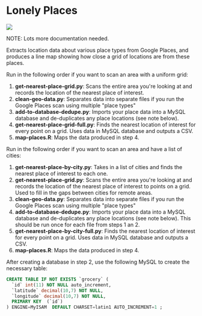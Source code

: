 Lonely Places
===============

![](http://www.ryanbrideau.com/dataviz/deserts/CanadaHospitalGrid.png)

NOTE: Lots more documentation needed.

Extracts location data about various place types from Google Places, and produces a line map showing how close a grid of locations are from these places.

Run in the following order if you want to scan an area with a uniform grid:

1. **get-nearest-place-grid.py**: Scans the entire area you're looking at and records the location of the nearest place of interest.
2. **clean-geo-data.py**: Separates data into separate files if you run the Google Places scan using multiple "place types"
3. **add-to-database-dedupe.py**: Imports your place data into a MySQL database and de-duplicates any place locations (see note below).
4. **get-nearest-place-grid-full.py**: Finds the nearest location of interest for every point on a grid. Uses data in MySQL database and outputs a CSV.
5. **map-places.R**: Maps the data produced in step 4.

Run in the following order if you want to scan an area and have a list of cities:

1. **get-nearest-place-by-city.py**: Takes in a list of cities and finds the nearest place of interest to each one.
2. **get-nearest-place-grid.py**: Scans the entire area you're looking at and records the location of the nearest place of interest to points on a grid. Used to fill in the gaps between cities for remote areas.
2. **clean-geo-data.py**: Separates data into separate files if you run the Google Places scan using multiple "place types"
3. **add-to-database-dedupe.py**: Imports your place data into a MySQL database and de-duplicates any place locations (see note below). This should be run once for each file from steps 1 an 2.
4. **get-nearest-place-by-city-full.py**: Finds the nearest location of interest for every point on a grid. Uses data in MySQL database and outputs a CSV.
5. **map-places.R**: Maps the data produced in step 4.


After creating a database in step 2, use the following MySQL to create the necessary table:

```sql
CREATE TABLE IF NOT EXISTS `grocery` (
  `id` int(11) NOT NULL auto_increment,
  `latitude` decimal(10,7) NOT NULL,
  `longitude` decimal(10,7) NOT NULL,
  PRIMARY KEY  (`id`)
) ENGINE=MyISAM  DEFAULT CHARSET=latin1 AUTO_INCREMENT=1 ;
```
